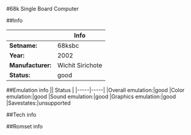 #68k Single Board Computer

##Info

||Info|
|-----|-----|
|**Setname:**|68ksbc
|**Year:**|2002
|**Manufacturer:**|Wichit Sirichote
|**Status:**|good

##Emulation info
|| Status |
|-----|-----|
|Overall emulation:|good
|Color emulation:|good
|Sound emulation:|good
|Graphics emulation:|good
|Savestates:|unsupported

##Tech info

##Romset info

<!--- START OF EDITED COMMENT DO NOT TOUCH TEXT ABOVE-->
